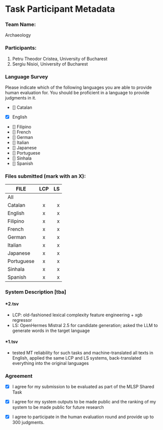 # Task Participant Metadata

### Team Name: 

Archaeology

### Participants:

1. Petru Theodor Cristea, University of Bucharest
2. Sergiu Nisioi, University of Bucharest

### Language Survey

Please indicate which of the following languages you are able to provide human evaluation for. You should be proficient in a language to provide judgments in it.

 - [] Catalan
 - [x] English
 - [] Filipino
 - [] French
 - [] German
 - [] Italian
 - [] Japanese
 - [] Portuguese
 - [] Sinhala
 - [] Spanish

### Files submitted (mark with an X):

| FILE        | LCP  | LS  |
| ------------|:----:|----:|
| All         |      |     |
| Catalan     |   x   |  x   |
| English     |   x   |  x   |
| Filipino    |   x   |  x   |
| French      |   x   |  x   |
| German      |   x   |  x   |
| Italian     |   x   |  x   |
| Japanese    |   x   |  x   |
| Portuguese  |   x   |  x   |
| Sinhala     |   x   |  x   |
| Spanish     |   x   |  x   |

### System Description [tba]

#### \*2.tsv
- LCP: old-fashioned lexical complexity feature engineering + xgb regressor 
- LS: OpenHermes Mistral 2.5 for candidate generation; asked the LLM to generate words in the target language
#### \*1.tsv
- tested MT reliability for such tasks and machine-translated all texts in English, applied the same LCP and LS systems, back-translated everything into the original languages


### Agreement

- [x] I agree for my submission to be evaluated as part of the MLSP Shared Task
- [x] I agree for my system outputs to be made public and the ranking of my system to be made public for future research
- [x] I agree to participate in the human evaluation round and provide up to 300 judgments.


